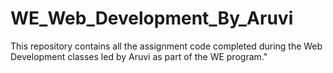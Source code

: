 # WE_Web_Development_By_Aruvi
This repository contains all the assignment code completed during the Web Development classes led by Aruvi as part of the WE program."
